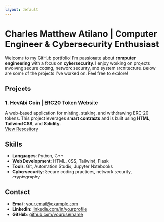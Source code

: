 ```yaml
---
layout: default
---
```


# Charles Matthew Atilano | Computer Engineer & Cybersecurity Enthusiast

Welcome to my GitHub portfolio! I'm passionate about **computer engineering** with a focus on **cybersecurity**. I enjoy working on projects involving secure coding, network security, and system architecture. Below are some of the projects I've worked on. Feel free to explore!

## Projects

### 1. **HevAbi Coin** | ERC20 Token Website
A web-based application for minting, staking, and withdrawing ERC-20 tokens. This project leverages **smart contracts** and is built using **HTML**, **Tailwind CSS**, and **Solidity**.  
[View Repository](https://github.com/CharlesMatthewAtilano/HevAbi)



## Skills
- **Languages**: Python, C++
- **Web Development**: HTML, CSS, Tailwind, Flask
- **Tools**: Git, Automation Studio, Jupyter Notebooks
- **Cybersecurity**: Secure coding practices, network security, cryptography

## Contact
- **Email**: [your.email@example.com](charlesgagatam@gmail.com)
- **LinkedIn**: [linkedin.com/in/yourprofile](https://linkedin.com/in/charles-matthew-atilano/)
- **GitHub**: [github.com/yourusername](https://github.com/Matchuuuuuuuuuu) 


